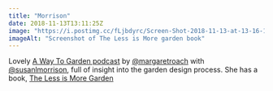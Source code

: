 ```yaml
---
title: "Morrison"
date: 2018-11-13T13:11:25Z
image: "https://i.postimg.cc/fLjbdyrc/Screen-Shot-2018-11-13-at-13-16-16.png"
imageAlt: "Screenshot of The Less is More garden book"
---
```


Lovely [A Way To Garden podcast](https://robinhoodradioondemand.com/podcast/a-way-to-garden-with-margaret-roach-february-12-garden-designer-susan-morrison) by [@margaretroach](https://twitter.com/margaretroach) with [@susanlmorrison](https://twitter.com/susanlmorrison), full of insight into the garden design process. She has a book, [The Less is More Garden](http://celandscapedesign.com/books-and-apps-for-small-space-and-traditional-garden-design/)
